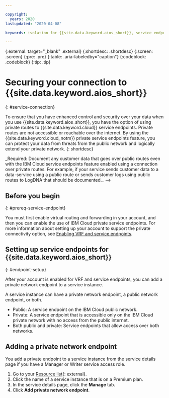 ```yaml
---

copyright:
  years: 2020
lastupdated: "2020-04-08"

keywords: isolation for {{site.data.keyword.aios_short}}, service endpoints for {{site.data.keyword.aios_short}}, private network for {{site.data.keyword.aios_short}}, network isolation in {{site.data.keyword.aios_short}}, non-public routes for {{site.data.keyword.aios_short}}, private connection for {{site.data.keyword.aios_short}}

---
```


{:external: target="_blank" .external}
{:shortdesc: .shortdesc}
{:screen: .screen}
{:pre: .pre}
{:table: .aria-labeledby="caption"}
{:codeblock: .codeblock}
{:tip: .tip}

# Securing your connection to {{site.data.keyword.aios_short}}
{: #service-connection}

To ensure that you have enhanced control and security over your data when you use {{site.data.keyword.aios_short}}, you have the option of using private routes to {{site.data.keyword.cloud}} service endpoints. Private routes are not accessible or reachable over the internet. By using the {{site.data.keyword.cloud_notm}} private service endpoints feature, you can protect your data from threats from the public network and logically extend your private network.
{: shortdesc}
<!-->
_Required: Document any customer data that goes over public routes even with the IBM Cloud service endpoints feature enabled using a connection over private routes. For example, if your service sends customer data to a data-service using a public route or sends customer logs using public routes to LogDNA that should be documented._
-->

## Before you begin
{: #prereq-service-endpoint}

<!--
_Document that users can connect to your service over a private network by using IBM Cloud private service endpoints. Point to the [core documentation](/docs/resources?topic=resources-private-network-endpoints) about how to enable the capability in their account, and then cover any details that are specific to your service about using it, for example:_
-->

You must first enable virtual routing and forwarding in your account, and then you can enable the use of IBM Cloud private service endpoints. For more information about setting up your account to support the private connectivity option, see [Enabling VRF and service endpoints](/docs/account?topic=account-vrf-service-endpoint).

## Setting up service endpoints for {{site.data.keyword.aios_short}}
{: #endpoint-setup}

<!--
_Review the following example: https://cloud.ibm.com/docs/compare-comply?topic=watson-public-private-endpoints Depending on how your service supports and requires users to set up this capability, document the steps to ensure a user can successfully connect over the private service endpoint. You can use separate headers to break this into sections if the process includes a lot of steps or use numbered steps for a less lengthy process._

_High level steps typically covered are: Add a private network endpoint, view your endpoint URL, and modifying your apps to use the new endpoint_
-->
After your account is enabled for VRF and service endpoints, you can add a private network endpoint to a service instance.

A service instance can have a private network endpoint, a public network endpoint, or both.

- Public: A service endpoint on the IBM Cloud public network.
- Private: A service endpoint that is accessible only on the IBM Cloud private network with no access from the public internet.
- Both public and private: Service endpoints that allow access over both networks.

## Adding a private network endpoint

You add a private endpoint to a service instance from the service details page if you have a Manager or Writer service access role.

1. Go to your [Resource list](https://cloud.ibm.com/resources){: external}.
2. Click the name of a service instance that is on a Premium plan.
3. In the service details page, click the **Manage** tab.
4. Click **Add private network endpoint**.

<!--
## Disabling public service endpoints for for {{site.data.keyword.aios_short}}
{: #endpoint-disable}

_This section will not apply to all services. It does apply to compute services, databases, and Cloud Object Storage at this time._

_Review the following example: https://cloud.ibm.com/docs/containers?topic=containers-cs_network_cluster#set-up-public-se Depending on how and if your service supports users to disable public endpoints, document the steps for disabling a public endpoint to ensure a user can connectly over only the private endpoint, if this is an option. You can use separate headers to break this into sections if the process includes a lot of steps or use numbered steps for a less lengthy process._

-->



